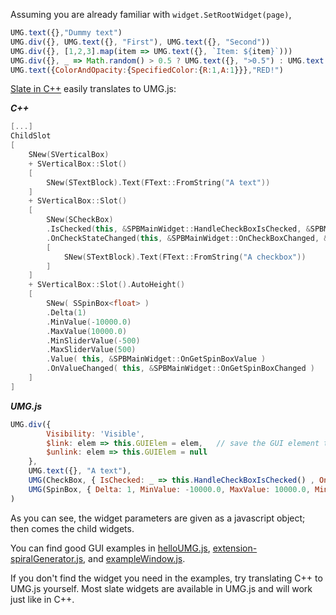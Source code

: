 Assuming you are already familiar with `widget.SetRootWidget(page)`,
```js
UMG.text({},"Dummy text")
UMG.div({}, UMG.text({}, "First"), UMG.text({}, "Second"))
UMG.div({}, [1,2,3].map(item => UMG.text({}, `Item: ${item}`)))
UMG.div({}, _ => Math.random() > 0.5 ? UMG.text({}, ">0.5") : UMG.text({}, "<0.5"))
UMG.text({ColorAndOpacity:{SpecifiedColor:{R:1,A:1}}},"RED!")
```

[Slate in C++](https://docs.unrealengine.com/latest/INT/Programming/Slate/Widgets/) easily translates to UMG.js:

***C++***
```cpp
[...]
ChildSlot
[
    SNew(SVerticalBox)
    + SVerticalBox::Slot()
    [
        SNew(STextBlock).Text(FText::FromString("A text"))
    ]
    + SVerticalBox::Slot()
    [
        SNew(SCheckBox)
        .IsChecked(this, &SPBMainWidget::HandleCheckBoxIsChecked, &SPBMainWidget::bCheckboxValue)
        .OnCheckStateChanged(this, &SPBMainWidget::OnCheckBoxChanged, &SPBMainWidget::bCheckboxValue)
        [
            SNew(STextBlock).Text(FText::FromString("A checkbox"))
        ]
    ]
    + SVerticalBox::Slot().AutoHeight()
    [
        SNew( SSpinBox<float> )
        .Delta(1)
        .MinValue(-10000.0)
        .MaxValue(10000.0)
        .MinSliderValue(-500)
        .MaxSliderValue(500)
        .Value( this, &SPBMainWidget::OnGetSpinBoxValue )
        .OnValueChanged( this, &SPBMainWidget::OnGetSpinBoxChanged )
    ]
]

```
***UMG.js***

```js
UMG.div({
        Visibility: 'Visible',
        $link: elem => this.GUIElem = elem,   // save the GUI element to change it later
        $unlink: elem => this.GUIElem = null
    },
    UMG.text({}, "A text"),
    UMG(CheckBox, { IsChecked: _ => this.HandleCheckBoxIsChecked() , OnCheckStateChanged: Value => this.OnCheckBoxChanged() }, "A checkbox"),
    UMG(SpinBox, { Delta: 1, MinValue: -10000.0, MaxValue: 10000.0, MinSliderValue: -500, MaxSliderValue: 500, Value: this.OnGetSpinBoxValue, OnValueChanged: this.OnGetSpinBoxChanged }),
)
```

As you can see, the widget parameters are given as a javascript object; then comes the child widgets.

You can find good GUI examples in [helloUMG.js](https://github.com/ncsoft/Unreal.js/blob/master/Examples/Content/Scripts/helloUMG.js), [extension-spiralGenerator.js](https://github.com/ncsoft/Unreal.js/blob/master/Examples/Content/Scripts/extension-spiralGenerator.js), and [exampleWindow.js](https://github.com/ncsoft/Unreal.js/blob/master/Examples/Content/Scripts/extension-exampleWindow.js). 

If you don't find the widget you need in the examples, try translating C++ to UMG.js yourself. Most slate widgets are available in UMG.js and will work just like in C++. 

